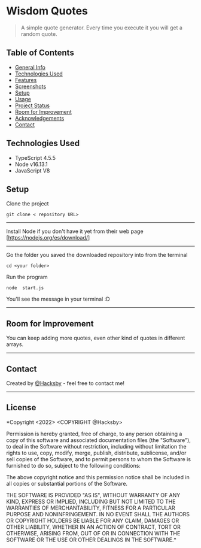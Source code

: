 # Wisdom Quotes
> A simple quote generator. Every time you execute it you will get a random quote.
## Table of Contents
* [General Info](#general-information)
* [Technologies Used](#technologies-used)
* [Features](#features)
* [Screenshots](#screenshots)
* [Setup](#setup)
* [Usage](#usage)
* [Project Status](#project-status)
* [Room for Improvement](#room-for-improvement)
* [Acknowledgements](#acknowledgements)
* [Contact](#contact)



## Technologies Used
- TypeScript 4.5.5
- Node v16.13.1
- JavaScript V8


## Setup
Clone the project 
```
git clone < repository URL>

```
***
Install Node if you don't have it yet from their web page [https://nodejs.org/es/download/]
***
Go the folder you saved the downloaded repository into from the terminal
```
cd <your folder>

```

Run the program

```
node  start.js

```
You'll see the message in your terminal :D

***
## Room for Improvement
You can keep adding more quotes, even other kind of quotes in different arrays.

***

## Contact
Created by [@Hacksby](https://www.linkedin.com/in/alejandro-silvan/) - feel free to contact me!

***

## License

*Copyright <2022> <COPYRIGHT @Hacksby>

Permission is hereby granted, free of charge, to any person obtaining a copy of this software and associated documentation files (the "Software"), to deal in the Software without restriction, including without limitation the rights to use, copy, modify, merge, publish, distribute, sublicense, and/or sell copies of the Software, and to permit persons to whom the Software is furnished to do so, subject to the following conditions:

The above copyright notice and this permission notice shall be included in all copies or substantial portions of the Software.

THE SOFTWARE IS PROVIDED "AS IS", WITHOUT WARRANTY OF ANY KIND, EXPRESS OR IMPLIED, INCLUDING BUT NOT LIMITED TO THE WARRANTIES OF MERCHANTABILITY, FITNESS FOR A PARTICULAR PURPOSE AND NONINFRINGEMENT. IN NO EVENT SHALL THE AUTHORS OR COPYRIGHT HOLDERS BE LIABLE FOR ANY CLAIM, DAMAGES OR OTHER LIABILITY, WHETHER IN AN ACTION OF CONTRACT, TORT OR OTHERWISE, ARISING FROM, OUT OF OR IN CONNECTION WITH THE SOFTWARE OR THE USE OR OTHER DEALINGS IN THE SOFTWARE.*
